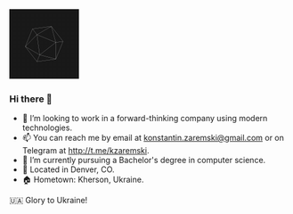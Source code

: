 <img src="https://raw.githubusercontent.com/kzaremski/kzaremski/main/icosphere.gif" width="125" height="125"/>

### Hi there 👋

- 🔭 I’m looking to work in a forward-thinking company using modern technologies.<!--- 💼 Experience with JavaScript, TypeScript, ReactJS, Node.js, Java, Python, MongoDB, MySQL, PostgreSQL-->
- 📫 You can reach me by email at <konstantin.zaremski@gmail.com> or on Telegram at <http://t.me/kzaremski>.
- 🌱 I’m currently pursuing a Bachelor's degree in computer science.
- 📍 Located in Denver, CO.
- 🏠 Hometown: Kherson, Ukraine.

🇺🇦 Glory to Ukraine!

<!--
**kzaremski/kzaremski** is a ✨ _special_ ✨ repository because its `README.md` (this file) appears on your GitHub profile.

Here are some ideas to get you started:

- 🔭 I’m currently working on ...
- 🌱 I’m currently learning ...
- 👯 I’m looking to collaborate on ...
- 🤔 I’m looking for help with ...
- 💬 Ask me about ...
- 📫 How to reach me: ...
- 😄 Pronouns: ...
- ⚡ Fun fact: ...
-->
